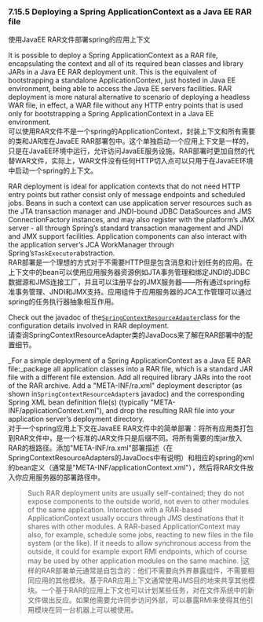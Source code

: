 ### 7.15.5 Deploying a Spring ApplicationContext as a Java EE RAR file

使用JavaEE RAR文件部署spring的应用上下文

It is possible to deploy a Spring ApplicationContext as a RAR file, encapsulating the context and all of its required bean classes and library JARs in a Java EE RAR deployment unit. This is the equivalent of bootstrapping a standalone ApplicationContext, just hosted in Java EE environment, being able to access the Java EE servers facilities. RAR deployment is more natural alternative to scenario of deploying a headless WAR file, in effect, a WAR file without any HTTP entry points that is used only for bootstrapping a Spring ApplicationContext in a Java EE environment.  
可以使用RAR文件不是一个spring的ApplicationContext，封装上下文和所有需要的类和JAR库在JavaEE RAR部署包中。这个单独启动一个应用上下文是一样的，只是在JavaEE环境中运行，允许访问JavaEE服务设施。RAR部署时更加自然的代替WAR文件，实际上，WAR文件没有任何HTTP切入点可以只用于在JavaEE环境中启动一个spring的上下文。

RAR deployment is ideal for application contexts that do not need HTTP entry points but rather consist only of message endpoints and scheduled jobs. Beans in such a context can use application server resources such as the JTA transaction manager and JNDI-bound JDBC DataSources and JMS ConnectionFactory instances, and may also register with the platform’s JMX server - all through Spring’s standard transaction management and JNDI and JMX support facilities. Application components can also interact with the application server’s JCA WorkManager through Spring’s`TaskExecutor`abstraction.  
RAR部署是一个理想的方式对于不需要HTTP但是包含消息和计划任务的应用。在上下文中的bean可以使用应用服务器资源例如JTA事务管理和绑定JNDI的JDBC数据源和JMS连接工厂，并且可以注册平台的JMX服务器——所有通过spring标准事务管理、JNDI和JMX支持。应用组件于应用服务器的JCA工作管理可以通过spring的任务执行器抽象相互作用。

Check out the javadoc of the[`SpringContextResourceAdapter`](http://docs.spring.io/spring-framework/docs/4.3.11.RELEASE/javadoc-api/org/springframework/jca/context/SpringContextResourceAdapter.html)class for the configuration details involved in RAR deployment.  
请查询SpringContextResourceAdapter类的JavaDocs来了解在RAR部署中的配置细节。

\_For a simple deployment of a Spring ApplicationContext as a Java EE RAR file:\_package all application classes into a RAR file, which is a standard JAR file with a different file extension. Add all required library JARs into the root of the RAR archive. Add a "META-INF/ra.xml" deployment descriptor \(as shown in`SpringContextResourceAdapter`s javadoc\) and the corresponding Spring XML bean definition file\(s\) \(typically "META-INF/applicationContext.xml"\), and drop the resulting RAR file into your application server’s deployment directory.  
对于一个spring应用上下文在JavaEE RAR文件中的简单部署：将所有应用类打包到RAR文件中，是一个标准的JAR文件只是后缀不同。将所有需要的库jar放入RAR的根路径。添加"META-INF/ra.xml"部署描述（在SpringContextResourceAdapters的JavaDocs中有说明）和相应的spring的xml的bean定义（通常是"META-INF/applicationContext.xml"），然后将RAR文件放入你应用服务器的部署路径中。

> Such RAR deployment units are usually self-contained; they do not expose components to the outside world, not even to other modules of the same application. Interaction with a RAR-based ApplicationContext usually occurs through JMS destinations that it shares with other modules. A RAR-based ApplicationContext may also, for example, schedule some jobs, reacting to new files in the file system \(or the like\). If it needs to allow synchronous access from the outside, it could for example export RMI endpoints, which of course may be used by other application modules on the same machine. \|这样的RAR部署单元通常是自包含的：他们不需要向外界暴露组件，不需要相同应用的其他模块。基于RAR应用上下文通常使用JMS目的地来共享其他模块。一个基于RAR的应用上下文也可以计划某些任务，对在文件系统中的新文件做出反应。如果他需要允许同步访问外部，可以暴露RMI来使得其他引用模块在同一台机器上可以被使用。



